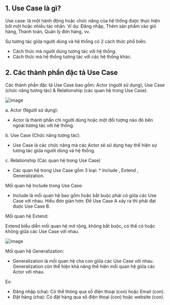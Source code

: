 ## 1. Use Case là gì?
Use case: là một hành động hoặc chức năng của hệ thống được thực hiện bởi một hoặc nhiều tác nhân. Ví dụ: Đăng nhập, Thêm sản phẩm vào giỏ hàng, Thanh toán, Quản lý đơn hàng, vv.

Sự tương tác giữa người dùng và hệ thống có 2 cách thức phổ biến:

- Cách thức mà người dùng tương tác với hệ thống.
- Cách thức mà hệ thống tương tác với các hệ thống khác.


## 2. Các thành phần đặc tả Use Case

Các thành phần đặc tả Use Case bao gồm: Actor (người sử dụng), Use Case (chức năng tương tác) & Relationship (các quan hệ trong Use Case).

![image](https://user-images.githubusercontent.com/122768076/225191264-5f569101-837c-47b9-906d-cb68855c6518.png)

a. Actor (Người sử dụng):
- Actor là thành phần chỉ người dùng hoặc một đối tượng nào đó bên ngoài tương tác với hệ thống.

b. Use Case (Chức năng tương tác):
- Use Case là các chức năng mà các Actor sẽ sử dụng hay thể hiện sự tương tác giữa người dùng và hệ thống. 

c. Relationship (Các quan hệ trong Use Case) 
- Các quan hệ trong Use Case gồm 3 loại: 
         * Include , Extend , Generalization.

Mối quan hệ Include trong Use Case:

- Include là mối quan hệ bao gồm hoặc bắt buộc phải có giữa các Use Case với nhau. Hiểu đơn giản hơn: Để Use Case A xảy ra thì phải đạt được Use Case B.

Mối quan hệ Extend:

Extend biểu diễn mối quan hệ mở rộng, không bắt buộc, có thể có hoặc không giữa các Use Case với nhau. 

![image](https://user-images.githubusercontent.com/122768076/225192102-2d3ab676-e740-4c2f-97d4-c1c96ac60a18.png)

Mối quan hệ Generalization:
- Generalization là mối quan hệ cha con giữa các Use Case với nhau. Generalization còn thể hiện khả năng thể hiện mối quan hệ giữa các Actor với nhau.

Ex:
- Đăng nhập (cha): Có thể thông qua số điện thoại (con) hoặc Email (con).
- Đặt hàng (cha): Có đặt hàng qua số điện thoại (con) hoặc website (con).








